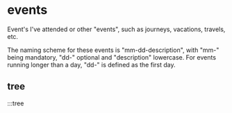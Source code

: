 # events

Event's I've attended or other "events", such as journeys, vacations, travels, etc.

The naming scheme for these events is "mm-dd-description", with "mm-" being mandatory, "dd-" optional and "description" lowercase. For events running longer than a day, "dd-" is defined as the first day.

## tree

:::tree